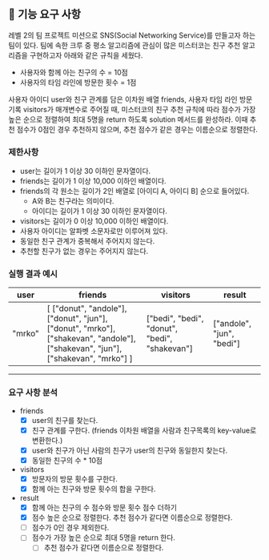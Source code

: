 ## 🚀 기능 요구 사항

레벨 2의 팀 프로젝트 미션으로 SNS(Social Networking Service)를 만들고자 하는 팀이 있다. 팀에 속한 크루 중 평소 알고리즘에 관심이 많은 미스터코는 친구 추천 알고리즘을 구현하고자 아래와 같은 규칙을 세웠다.

- 사용자와 함께 아는 친구의 수 = 10점
- 사용자의 타임 라인에 방문한 횟수 = 1점

사용자 아이디 user와 친구 관계를 담은 이차원 배열 friends, 사용자 타임 라인 방문 기록 visitors가 매개변수로 주어질 때, 미스터코의 친구 추천 규칙에 따라 점수가 가장 높은 순으로 정렬하여 최대 5명을 return 하도록 solution 메서드를 완성하라. 이때 추천 점수가 0점인 경우 추천하지 않으며, 추천 점수가 같은 경우는 이름순으로 정렬한다.

### 제한사항

- user는 길이가 1 이상 30 이하인 문자열이다.
- friends는 길이가 1 이상 10,000 이하인 배열이다.
- friends의 각 원소는 길이가 2인 배열로 [아이디 A, 아이디 B] 순으로 들어있다.
  - A와 B는 친구라는 의미이다.
  - 아이디는 길이가 1 이상 30 이하인 문자열이다.
- visitors는 길이가 0 이상 10,000 이하인 배열이다.
- 사용자 아이디는 알파벳 소문자로만 이루어져 있다.
- 동일한 친구 관계가 중복해서 주어지지 않는다.
- 추천할 친구가 없는 경우는 주어지지 않는다.

### 실행 결과 예시

| user   | friends                                                                                                                         | visitors                                      | result                    |
| ------ | ------------------------------------------------------------------------------------------------------------------------------- | --------------------------------------------- | ------------------------- |
| "mrko" | [ ["donut", "andole"], ["donut", "jun"], ["donut", "mrko"], ["shakevan", "andole"], ["shakevan", "jun"], ["shakevan", "mrko"] ] | ["bedi", "bedi", "donut", "bedi", "shakevan"] | ["andole", "jun", "bedi"] |

---

### 요구 사항 분석

- friends
  - [x] user의 친구를 찾는다.
  - [x] 친구 관계를 구한다. (friends 이차원 배열을 사람과 친구목록의 key-value로 변환한다.)
  - [x] user와 친구가 아닌 사람의 친구가 user의 친구와 동일한지 찾는다.
  - [x] 동일한 친구의 수 \* 10점
- visitors
  - [x] 방문자의 방문 횟수를 구한다.
  - [x] 함께 아는 친구와 방문 횟수의 합을 구한다.
- result
  - [x] 함께 아는 친구의 수 점수와 방문 횟수 점수 더하기
  - [x] 점수 높은 순으로 정렬한다. 추천 점수가 같다면 이름순으로 정렬한다.
  - [ ] 점수가 0인 경우 제외한다.
  - [ ] 점수가 가장 높은 순으로 최대 5명을 return 한다.
    - [ ] 추천 점수가 같다면 이름순으로 정렬한다.
